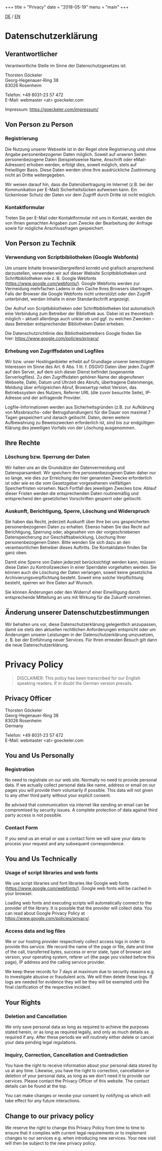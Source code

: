 +++
title = "Privacy"
date = "2018-05-19"
menu = "main"
+++

[DE](/privacy/#datenschutzerklärung) / [EN](/privacy/#privacy-policy)
 
# Datenschutzerklärung
## Verantwortlicher
Verantwortliche Stelle im Sinne der Datenschutzgesetzes ist:

Thorsten Göckeler<br/>
Georg-Hegenauer-Ring 38<br/>
83026 Rosenheim

Telefon: +49 8031-23 57 472<br/>
E-Mail: webmaster \<at\> goeckeler.com

Impressum: https://goeckeler.com/impressum/

## Von Person zu Person
### Registrierung
Die Nutzung unserer Webseite ist in der Regel ohne Registrierung und ohne Angabe personenbezogener Daten möglich. Soweit auf unseren Seiten personenbezogene Daten (beispielsweise Name, Anschrift oder eMail-Adressen) erhoben werden, erfolgt dies, soweit möglich, stets auf freiwilliger Basis. Diese Daten werden ohne Ihre ausdrückliche Zustimmung nicht an Dritte weitergegeben.

Wir weisen darauf hin, dass die Datenübertragung im Internet (z.B. bei der Kommunikation per E-Mail) Sicherheitslücken aufweisen kann. Ein lückenloser Schutz der Daten vor dem Zugriff durch Dritte ist nicht möglich.

### Kontaktformular
Treten Sie per E-Mail oder Kontaktformular mit uns in Kontakt, werden die von Ihnen gemachten Angaben zum Zwecke der Bearbeitung der Anfrage sowie für mögliche Anschlussfragen gespeichert.

## Von Person zu Technik
### Verwendung von Scriptbibliotheken (Google Webfonts)
Um unsere Inhalte browserübergreifend korrekt und grafisch ansprechend darzustellen, verwenden wir auf dieser Website Scriptbibliotheken und Schriftbibliotheken wie z. B. Google Webfonts (https://www.google.com/webfonts/). Google Webfonts werden zur Vermeidung mehrfachen Ladens in den Cache Ihres Browsers übertragen. Falls der Browser die Google Webfonts nicht unterstützt oder den Zugriff unterbindet, werden Inhalte in einer Standardschrift angezeigt.

Der Aufruf von Scriptbibliotheken oder Schriftbibliotheken löst automatisch eine Verbindung zum Betreiber der Bibliothek aus. Dabei ist es theoretisch möglich – aktuell allerdings auch unklar ob und ggf. zu welchen Zwecken – dass Betreiber entsprechender Bibliotheken Daten erheben.

Die Datenschutzrichtlinie des Bibliothekbetreibers Google finden Sie hier: https://www.google.com/policies/privacy/

### Erhebung von Zugriffsdaten und Logfiles
Wir bzw. unser Hostinganbieter erhebt auf Grundlage unserer berechtigten Interessen im Sinne des Art. 6 Abs. 1 lit. f. DSGVO Daten über jeden Zugriff auf den Server, auf dem sich dieser Dienst befindet (sogenannte Serverlogfiles). Zu den Zugriffsdaten gehören Name der abgerufenen Webseite, Datei, Datum und Uhrzeit des Abrufs, übertragene Datenmenge, Meldung über erfolgreichen Abruf, Browsertyp nebst Version, das Betriebssystem des Nutzers, Referrer URL (die zuvor besuchte Seite), IP-Adresse und der anfragende Provider.

Logfile-Informationen werden aus Sicherheitsgründen (z.B. zur Aufklärung von Missbrauchs- oder Betrugshandlungen) für die Dauer von maximal 7 Tagen gespeichert und danach gelöscht. Daten, deren weitere Aufbewahrung zu Beweiszwecken erforderlich ist, sind bis zur endgültigen Klärung des jeweiligen Vorfalls von der Löschung ausgenommen.

## Ihre Rechte
### Löschung bzw. Sperrung der Daten
Wir halten uns an die Grundsätze der Datenvermeidung und Datensparsamkeit. Wir speichern Ihre personenbezogenen Daten daher nur so lange, wie dies zur Erreichung der hier genannten Zwecke erforderlich ist oder wie es die vom Gesetzgeber vorgesehenen vielfältigen Speicherfristen vorsehen. Nach Fortfall des jeweiligen Zweckes bzw. Ablauf dieser Fristen werden die entsprechenden Daten routinemäßig und entsprechend den gesetzlichen Vorschriften gesperrt oder gelöscht.

### Auskunft, Berichtigung, Sperre, Löschung und Widerspruch
Sie haben das Recht, jederzeit Auskunft über Ihre bei uns gespeicherten personenbezogenen Daten zu erhalten. Ebenso haben Sie das Recht auf Berichtigung, Sperrung oder, abgesehen von der vorgeschriebenen Datenspeicherung zur Geschäftsabwicklung, Löschung Ihrer personenbezogenen Daten. Bitte wenden Sie sich dazu an den verantwortlichen Betreiber dieses Auftritts. Die Kontaktdaten finden Sie ganz oben.

Damit eine Sperre von Daten jederzeit berücksichtigt werden kann, müssen diese Daten zu Kontrollzwecken in einer Sperrdatei vorgehalten werden. Sie können auch die Löschung der Daten verlangen, soweit keine gesetzliche Archivierungsverpflichtung besteht. Soweit eine solche Verpflichtung besteht, sperren wir Ihre Daten auf Wunsch.

Sie können Änderungen oder den Widerruf einer Einwilligung durch entsprechende Mitteilung an uns mit Wirkung für die Zukunft vornehmen.

## Änderung unserer Datenschutzbestimmungen
Wir behalten uns vor, diese Datenschutzerklärung gelegentlich anzupassen, damit sie stets den aktuellen rechtlichen Anforderungen entspricht oder um Änderungen unserer Leistungen in der Datenschutzerklärung umzusetzen, z. B. bei der Einführung neuer Services. Für Ihren erneuten Besuch gilt dann die neue Datenschutzerklärung.


# Privacy Policy

> DISCLAIMER: This policy has been transcribed for our English speaking readers. If in doubt the German version prevails.  

## Privacy Officer

Thorsten Göckeler<br/>
Georg-Hegenauer-Ring 38<br/>
83026 Rosenheim<br/>
Germany

Telefon: +49 8031-23 57 472<br/>
E-Mail: webmaster \<at\> goeckeler.com

## You and Us Personally
### Registration
No need to registrate on our web site. Normally no need to provide personal data. If we actually collect personal data like name, address or email on our pages you will provide them voluntarily if possible. This data will not given to any other third party without your explicit consent.

Be advised that communication via internet like sending an email can be compromised by security issues. A complete protection of data against third party access is not possible.

### Contact Form
If you send us an email or use a contact form we will save your data to process your request and any subsequent correspondence.

## You and Us Technically
### Usage of script libraries and web fonts
We use script libraries und font libraries like Google web fonts (https://www.google.com/webfonts/). Google web fonts will be cached in your browser.

Loading web fonts and executing scripts will automatically connect to the provider of the library. It is possible that the provider will collect data. You can read about Google Privacy Policy at https://www.google.com/policies/privacy/.

### Access data and log files
We or our hosting provider respectively collect access logs in order to provide this service. We record the name of the page or file, date and time of the call, transferred bytes, success or error state, type of browser and version, your operating system, referer url (the page you visited before this page), IP address and the calling service provider.

We keep these records for 7 days at maximum due to security reasons e.g. to investigate abusive or fraudulent acts. We will then delete these logs. If logs are needed for evidence they will be they will be exempted until the final clarification of the respective incident.

## Your Rights
### Deletion and Cancellation
We only save personal data as long as required to achieve the purposes stated herein, or as long as required legally, and only as much details as required if any. After these periods we will routinely either delete or cancel your data pending legal regulations.
 
### Inquiry, Correction, Cancellation and Contradiction

You have the right to receive information about your personal data stored by us at any time. Likewise, you have the right to correction, cancellation or deletion of your personal data, as long as we don't need it to provide our services. Please contact the Privacy Officer of this website. The contact details can be found at the top.

You can make changes or revoke your consent by notifying us which will take effect for any future interactions.

## Change to our privacy policy
We reserve the right to change this Privacy Policy from time to time to ensure that it complies with current legal requirements or to implement changes to our services e.g. when introducing new services. Your new visit will then be subject to the new privacy policy.